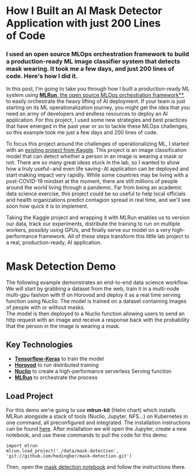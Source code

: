 # How I Built an AI Mask Detector Application with just 200 Lines of Code
### I used an open source MLOps orchestration framework to build a production-ready ML image classifier system that detects mask wearing. It took me a few days, and just 200 lines of code. Here's how I did it.

In this post, I'm going to take you through how I built a production-ready ML system using [**MLRun**, the open source 
MLOps orchestration framework**](https://www.mlrun.org/), to easily orchestrate the heavy lifting of AI deployment. If 
your team is just starting on its ML operationalization journey, you might get the idea that you need an army of 
developers and endless resources to deploy an AI application. For this project, I used some new strategies and best 
practices that have emerged in the past year or so to tackle these MLOps challenges, so this example took me just a few 
days and 200 lines of code.

To focus this project around the challenges of operationalizing ML, I started with an 
[existing project from Kaggle](https://www.kaggle.com/notadithyabhat/face-mask-detector). This project is an image 
classification model that can detect whether a person in an image is wearing a mask or not. There are so many great 
ideas stuck in the lab, so I wanted to show how a truly useful - and even life saving - AI application can be deployed 
and start making impact very rapidly. While some countries may be living with a post-COVID-19 mindset at the moment, 
there are still millions of people around the world living through a pandemic. Far from being an academic data science 
exercise, this project could be so useful to help local officials and health organizations predict contagion spread in 
real time, and we'll see soon how quick it is to implement.

Taking the Kaggle project and wrapping it with MLRun enables us to version our data, track our experiments, distribute 
the training to run on multiple workers, possibly using GPUs, and finally serve our model on a very high-performance 
framework. All of these steps transform this little lab project to a real, production-ready, AI application.

# Mask Detection Demo
The following example demonstrates an end-to-end data science workflow.<br/>
We will start by grabbing a dataset from the web, train it in a multi-node multi-gpu fashion with tf on Horovod and 
deploy it as a real time serving function using Nuclio.
The model is trained on a dataset containing images of people with or without masks.<br/>
The model is then deployed to a Nuclio function allowing users to send an http request with an image and receive a 
response back with the probability that the person in the image is wearing a mask.

## Key Technologies
- [**Tensorflow-Keras**](https://www.tensorflow.org/api_docs/python/tf/keras) to train the model
- [**Horovod**](https://horovod.ai/) to run distributed training
- [**Nuclio**](https://nuclio.io/) to create a high-performance serverless Serving function
- [**MLRun**](https://www.mlrun.org/) to orchestrate the process

## Load Project
For this demo we're going to use **mlrun-kit** (Helm chart) which installs MLRun alongside a stack of tools (Nuclio, 
Jupyter, NFS...) on Kubernetes in one command, all preconfigured and integrated. The installation instructions can be 
found [here](https://docs.mlrun.org/en/latest/install.html). After installation we will open the Jupyter, create a new 
notebook, and use these commands to pull the code for this demo:
```jupyter
import mlrun
mlrun.load_project('./data/mask-detection', 'git://github.com/hedingber/mask-detection.git')
```

Then, open the [mask detection notebook](mask_detection.ipynb) and follow the instructions there.
